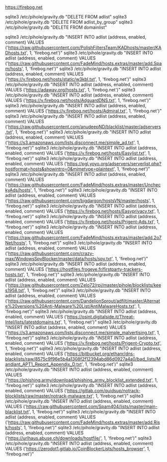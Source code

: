 https://firebog.net

sqlite3 /etc/pihole/gravity.db "DELETE FROM adlist"
sqlite3 /etc/pihole/gravity.db "DELETE FROM adlist_by_group"
sqlite3 /etc/pihole/gravity.db "DELETE FROM domainlist"

sqlite3 /etc/pihole/gravity.db "INSERT INTO adlist (address, enabled, comment) VALUES ('https://raw.githubusercontent.com/PolishFiltersTeam/KADhosts/master/KADhosts.txt', 1, 'firebog.net')"
sqlite3 /etc/pihole/gravity.db "INSERT INTO adlist (address, enabled, comment) VALUES ('https://raw.githubusercontent.com/FadeMind/hosts.extras/master/add.Spam/hosts', 1, 'firebog.net')"
sqlite3 /etc/pihole/gravity.db "INSERT INTO adlist (address, enabled, comment) VALUES ('https://v.firebog.net/hosts/static/w3kbl.txt', 1, 'firebog.net')"
sqlite3 /etc/pihole/gravity.db "INSERT INTO adlist (address, enabled, comment) VALUES ('https://adaway.org/hosts.txt', 1, 'firebog.net')"
sqlite3 /etc/pihole/gravity.db "INSERT INTO adlist (address, enabled, comment) VALUES ('https://v.firebog.net/hosts/AdguardDNS.txt', 1, 'firebog.net')"
sqlite3 /etc/pihole/gravity.db "INSERT INTO adlist (address, enabled, comment) VALUES ('https://v.firebog.net/hosts/Admiral.txt', 1, 'firebog.net')"
sqlite3 /etc/pihole/gravity.db "INSERT INTO adlist (address, enabled, comment) VALUES ('https://raw.githubusercontent.com/anudeepND/blacklist/master/adservers.txt', 1, 'firebog.net')"
sqlite3 /etc/pihole/gravity.db "INSERT INTO adlist (address, enabled, comment) VALUES ('https://s3.amazonaws.com/lists.disconnect.me/simple_ad.txt', 1, 'firebog.net')"
sqlite3 /etc/pihole/gravity.db "INSERT INTO adlist (address, enabled, comment) VALUES ('https://v.firebog.net/hosts/Easylist.txt', 1, 'firebog.net')"
sqlite3 /etc/pihole/gravity.db "INSERT INTO adlist (address, enabled, comment) VALUES ('https://pgl.yoyo.org/adservers/serverlist.php?hostformat=hosts&showintro=0&mimetype=plaintext', 1, 'firebog.net')"
sqlite3 /etc/pihole/gravity.db "INSERT INTO adlist (address, enabled, comment) VALUES ('https://raw.githubusercontent.com/FadeMind/hosts.extras/master/UncheckyAds/hosts', 1, 'firebog.net')"
sqlite3 /etc/pihole/gravity.db "INSERT INTO adlist (address, enabled, comment) VALUES ('https://raw.githubusercontent.com/bigdargon/hostsVN/master/hosts', 1, 'firebog.net')"
sqlite3 /etc/pihole/gravity.db "INSERT INTO adlist (address, enabled, comment) VALUES ('https://v.firebog.net/hosts/Easyprivacy.txt', 1, 'firebog.net')"
sqlite3 /etc/pihole/gravity.db "INSERT INTO adlist (address, enabled, comment) VALUES ('https://v.firebog.net/hosts/Prigent-Ads.txt', 1, 'firebog.net')"
sqlite3 /etc/pihole/gravity.db "INSERT INTO adlist (address, enabled, comment) VALUES ('https://raw.githubusercontent.com/FadeMind/hosts.extras/master/add.2o7Net/hosts', 1, 'firebog.net')"
sqlite3 /etc/pihole/gravity.db "INSERT INTO adlist (address, enabled, comment) VALUES ('https://raw.githubusercontent.com/crazy-max/WindowsSpyBlocker/master/data/hosts/spy.txt', 1, 'firebog.net')"
sqlite3 /etc/pihole/gravity.db "INSERT INTO adlist (address, enabled, comment) VALUES ('https://hostfiles.frogeye.fr/firstparty-trackers-hosts.txt', 1, 'firebog.net')"
sqlite3 /etc/pihole/gravity.db "INSERT INTO adlist (address, enabled, comment) VALUES ('https://raw.githubusercontent.com/Zelo72/rpi/master/pihole/blocklists/kees1958.txt', 1, 'firebog.net')"
sqlite3 /etc/pihole/gravity.db "INSERT INTO adlist (address, enabled, comment) VALUES ('https://raw.githubusercontent.com/DandelionSprout/adfilt/master/Alternate%20versions%20Anti-Malware%20List/AntiMalwareHosts.txt', 1, 'firebog.net')"
sqlite3 /etc/pihole/gravity.db "INSERT INTO adlist (address, enabled, comment) VALUES ('https://osint.digitalside.it/Threat-Intel/lists/latestdomains.txt', 1, 'firebog.net')"
sqlite3 /etc/pihole/gravity.db "INSERT INTO adlist (address, enabled, comment) VALUES ('https://s3.amazonaws.com/lists.disconnect.me/simple_malvertising.txt', 1, 'firebog.net')"
sqlite3 /etc/pihole/gravity.db "INSERT INTO adlist (address, enabled, comment) VALUES ('https://v.firebog.net/hosts/Prigent-Crypto.txt', 1, 'firebog.net')"
sqlite3 /etc/pihole/gravity.db "INSERT INTO adlist (address, enabled, comment) VALUES ('https://bitbucket.org/ethanr/dns-blacklists/raw/8575c9f96e5b4a1308f2f12394abd86d0927a4a0/bad_lists/Mandiant_APT1_Report_Appendix_D.txt', 1, 'firebog.net')"
sqlite3 /etc/pihole/gravity.db "INSERT INTO adlist (address, enabled, comment) VALUES ('https://phishing.army/download/phishing_army_blocklist_extended.txt', 1, 'firebog.net')"
sqlite3 /etc/pihole/gravity.db "INSERT INTO adlist (address, enabled, comment) VALUES ('https://gitlab.com/quidsup/notrack-blocklists/raw/master/notrack-malware.txt', 1, 'firebog.net')"
sqlite3 /etc/pihole/gravity.db "INSERT INTO adlist (address, enabled, comment) VALUES ('https://raw.githubusercontent.com/Spam404/lists/master/main-blacklist.txt', 1, 'firebog.net')"
sqlite3 /etc/pihole/gravity.db "INSERT INTO adlist (address, enabled, comment) VALUES ('https://raw.githubusercontent.com/FadeMind/hosts.extras/master/add.Risk/hosts', 1, 'firebog.net')"
sqlite3 /etc/pihole/gravity.db "INSERT INTO adlist (address, enabled, comment) VALUES ('https://urlhaus.abuse.ch/downloads/hostfile/', 1, 'firebog.net')"
sqlite3 /etc/pihole/gravity.db "INSERT INTO adlist (address, enabled, comment) VALUES ('https://zerodot1.gitlab.io/CoinBlockerLists/hosts_browser', 1, 'firebog.net')"
